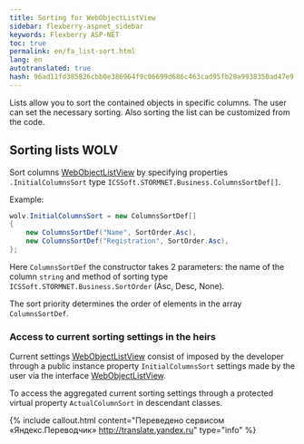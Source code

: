 ```yaml
--- 
title: Sorting for WebObjectListView 
sidebar: flexberry-aspnet_sidebar 
keywords: Flexberry ASP-NET 
toc: true 
permalink: en/fa_list-sort.html 
lang: en 
autotranslated: true 
hash: 96ad11fd385826cbb0e386964f9c06699d686c463cad95fb28a9938350ad47e9 
--- 
```


Lists allow you to sort the contained objects in specific columns. The user can set the necessary sorting. Also sorting the list can be customized from the code. 

## Sorting lists WOLV 

Sort columns [WebObjectListView](fa_web-object-list-view.html) by specifying properties `.InitialColumnsSort` type `ICSSoft.STORMNET.Business.ColumnsSortDef[]`. 

Example: 

```csharp
wolv.InitialColumnsSort = new ColumnsSortDef[] 
{
    new ColumnsSortDef("Name", SortOrder.Asc),
    new ColumnsSortDef("Registration", SortOrder.Asc),
};
``` 

Here `ColumnsSortDef` the constructor takes 2 parameters: the name of the column `string` and method of sorting type `ICSSoft.STORMNET.Business.SortOrder` (Asc, Desc, None). 

The sort priority determines the order of elements in the array `ColumnsSortDef`. 

### Access to current sorting settings in the heirs 

Current settings [WebObjectListView](fa_web-object-list-view.html) consist of imposed by the developer through a public instance property `InitialColumnsSort` settings made by the user via the interface [WebObjectListView](fa_web-object-list-view.html). 

To access the aggregated current sorting settings through a protected virtual property `ActualColumnSort` in descendant classes. 




{% include callout.html content="Переведено сервисом «Яндекс.Переводчик» <http://translate.yandex.ru>" type="info" %}
